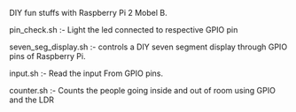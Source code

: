DIY fun stuffs with Raspberry Pi 2 Mobel B. 

pin_check.sh :- Light the led connected to respective GPIO pin

seven_seg_display.sh  :- controls a DIY seven segment display through GPIO pins of Raspberry Pi.

input.sh :- Read the input From GPIO pins. 

counter.sh :- Counts the people going inside and out of room using GPIO and the LDR
